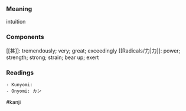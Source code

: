 ### Meaning

intuition

### Components

[[甚]]: tremendously; very; great; exceedingly [[Radicals/力|力]]: power; strength; strong; strain; bear up; exert

### Readings

```
- Kunyomi: 
- Onyomi: カン
```

#kanji